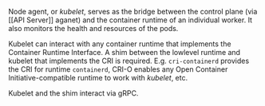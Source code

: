 Node agent, or *kubelet*, serves as the bridge between the control plane (via [[API Server]] aganet) and the container runtime of an individual worker.  It also monitors the health and resources of the pods.

Kubelet can interact with any container runtime that implements the Container Runtime Interface.  A shim between the lowlevel runtime and kubelet that implements the CRI is required.  E.g. `cri-containerd` provides the CRI for runtime `containerd`, CRI-O enables any Open Container Initiative-compatible runtime to work with *kubelet*, etc.

Kubelet and the shim interact via gRPC.